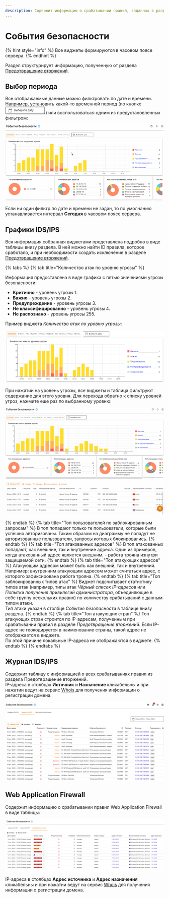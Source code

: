 ```yaml
---
description: Содержит информацию о срабатывании правил, заданных в разделе Предотвращение вторжений.
---
```


# События безопасности

{% hint style="info" %}
Все виджеты формируются в часовом поясе сервера.
{% endhint %}

Раздел структурирует информацию, полученную от раздела [Предотвращение вторжений](../access-rules/ips.md).

## Выбор периода

Все отображаемые данные можно фильтровать по дате и времени. Например, установить какой-то временной период (по кнопке ![](../../.gitbook/assets/security-events.png)) или воспользоваться одним из предустановленных фильтром:

![](../../.gitbook/assets/security-events.gif)

Если ни один фильтр по дате и времени не задан, то по умолчанию устанавливается интервал **Сегодня** в часовом поясе сервера.

## Графики IDS/IPS

Вся информация собранная виджетами представлена подробно в виде таблицы внизу раздела. В ней можно найти ID правила, которое сработало, и при необходимости создать исключение в разделе [Предотвращение вторжений](../access-rules/ips.md).

{% tabs %}
{% tab title="Количество атак по уровню угрозы" %}

Информация предоставлена в виде графика с пятью значениями угрозы безопасности:
* **Критично** - уровень угрозы 1. 
* **Важно** - уровень угрозы 2. 
* **Предупреждение** - уровень угрозы 3. 
* **Не классифицированно** - уровень угрозы 4.
* **Не распознано** - уровень угрозы 255.

Пример виджета *Количество атак по уровню угрозы*:

![](../../.gitbook/assets/security-events1.png)

При нажатии на уровень угрозы, все виджеты и таблица фильтруют содержание для этого уровня. Для перехода обратно к списку уровней угроз, нажмите еще раз по выбранному уровню:

![](../../.gitbook/assets/security-events1.gif)

{% endtab %}
{% tab title="Топ пользователей по заблокированным запросам" %}
В топ попадают только те пользователи, которые были успешно авторизованы. Таким образом на диаграмму не попадут не авторизованные пользователи, запросы которых блокировались.
{% endtab %}
{% tab title="Топ атакованных адресов" %}
В топ атакованных попадают, как внешние, так и внутренние адреса. Один из примеров, когда атакованный адрес является внешним, - работа трояна изнутри защищаемой сети.
{% endtab %}
{% tab title="Топ атакующих адресов" %}
Атакующим адресом может быть как внешний, так и внутренний. Например: внутренним атакующим адресом может считаться адрес, с которого зафиксирована работа трояна.
{% endtab %}
{% tab title="Топ заблокированных типов атак" %}
Виджет подсчитывает статистику типов атак (например, типы атак *Чёрный список IP-адресов* или *Попытки получения привилегий администратора*, объединяющие в себе группу нескольких правил) по количеству срабатываний с данным типом атаки. \
Тип атаки указан в столбце *Событие безопасности* в таблице внизу раздела.
{% endtab %}
{% tab title="Топ атакующих стран" %}
Топ атакующих стран строится по IP-адресам, полученным при срабатывании правил в разделе *Предотвращение вторжений*. Если IP-адрес не геокодируется в наименование страны, такой адрес не отображается в виджете. \
По этой причине локальные IP-адреса не отображаются в виджете.
{% endtab %}
{% endtabs %}

## Журнал IDS/IPS

Содержит таблицу с информацией о всех срабатываниях правил из раздела Предотвращение вторжений. \
IP-адреса в столбцах **Источник** и **Назначение** кликабельны и при нажатии ведут на сервис [Whois](https://www.nic.ru/whois/?searchWord) для получения информации о регистрации домена.

![](../../.gitbook/assets/waf2.png)

## Web Application Firewall

Содержит информацию о срабатывании правил Web Application Firewall в виде таблицы:

![](../../.gitbook/assets/waf.png)

IP-адреса в столбцах **Адрес источника** и **Адрес назначения** кликабельны и при нажатии ведут на сервис [Whois](https://www.nic.ru/whois/?searchWord) для получения информации о регистрации домена.